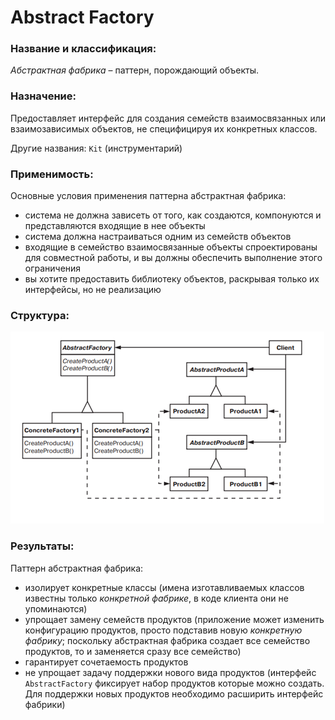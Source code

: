 # Abstract Factory

### Название и классификация:
_Абстрактная фабрика_ – паттерн, порождающий объекты.

### Назначение:
Предоставляет интерфейс для создания семейств взаимосвязанных или взаимозависимых объектов, не специфицируя их конкретных классов.

Другие названия:
`Kit` (инструментарий)

### Применимость:
Основные условия применения паттерна абстрактная фабрика:
*	система не должна зависеть от того, как создаются, компонуются и представляются входящие в нее объекты
*	система должна настраиваться одним из семейств объектов
*	входящие в семейство взаимосвязанные объекты спроектированы для совместной работы, и вы должны обеспечить выполнение этого ограничения
*	вы хотите предоставить библиотеку объектов, раскрывая только их интерфейсы, но не реализацию

### Структура: 

![structure.png](structure.png)

### Результаты:
Паттерн абстрактная фабрика:
*	изолирует конкретные классы (имена изготавливаемых классов известны только _конкретной фабрике_, в коде клиента они не упоминаются)
*	упрощает замену семейств продуктов (приложение может изменить конфигурацию продуктов, просто подставив новую _конкретную фабрику_; поскольку абстрактная фабрика создает все семейство продуктов, то и заменяется сразу все семейство)
*	гарантирует сочетаемость продуктов
*	не упрощает задачу поддержки нового вида продуктов (интерфейс `AbstractFactory` фиксирует набор продуктов которые можно создать. Для поддержки новых продуктов необходимо расширить интерфейс фабрики)
	
